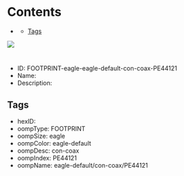 



Contents
========

* [](#)
	* [Tags](#tags)
  
![][im]
# 

- ID: FOOTPRINT-eagle-eagle-default-con-coax-PE44121
- Name: 
- Description: 

## Tags

- hexID: 
- oompType: FOOTPRINT
- oompSize: eagle
- oompColor: eagle-default
- oompDesc: con-coax
- oompIndex: PE44121
- oompName: eagle-default/con-coax/PE44121



[im]: image.png
